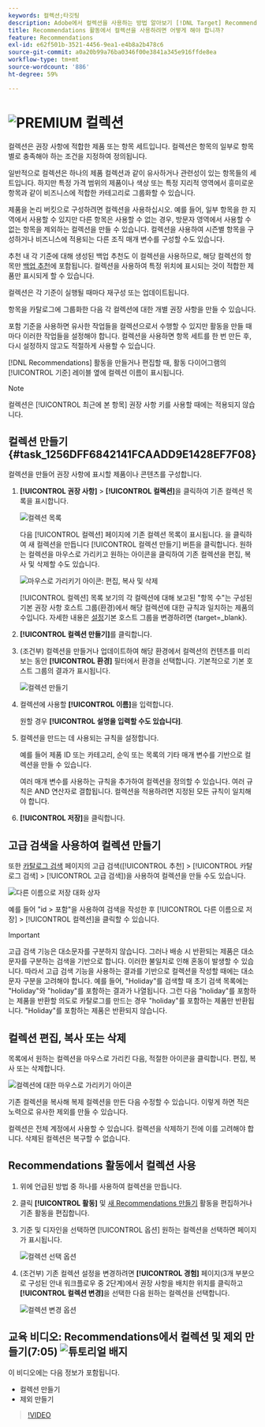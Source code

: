 ```yaml
---
keywords: 컬렉션;타깃팅
description: Adobe에서 컬렉션을 사용하는 방법 알아보기 [!DNL Target] Recommendations. 컬렉션은 권장 사항에 적합한 제품 또는 항목 세트입니다.
title: Recommendations 활동에서 컬렉션을 사용하려면 어떻게 해야 합니까?
feature: Recommendations
exl-id: e62f501b-3521-4456-9ea1-e4b8a2b478c6
source-git-commit: a0a20b99a76ba0346f00e3841a345e916ffde8ea
workflow-type: tm+mt
source-wordcount: '886'
ht-degree: 59%

---
```


# ![PREMIUM](/help/main/assets/premium.png) 컬렉션

컬렉션은 권장 사항에 적합한 제품 또는 항목 세트입니다. 컬렉션은 항목의 일부로 항목별로 충족해야 하는 조건을 지정하여 정의됩니다.

일반적으로 컬렉션은 하나의 제품 컬렉션과 같이 유사하거나 관련성이 있는 항목들의 세트입니다. 하지만 특정 가격 범위의 제품이나 색상 또는 특정 지리적 영역에서 흥미로운 항목과 같이 비즈니스에 적합한 카테고리로 그룹화할 수 있습니다.

제품을 논리 버킷으로 구성하려면 컬렉션을 사용하십시오. 예를 들어, 일부 항목을 한 지역에서 사용할 수 있지만 다른 항목은 사용할 수 없는 경우, 방문자 영역에서 사용할 수 없는 항목을 제외하는 컬렉션을 만들 수 있습니다. 컬렉션을 사용하여 시즌별 항목을 구성하거나 비즈니스에 적용되는 다른 조직 매개 변수를 구성할 수도 있습니다.

추천 내 각 기준에 대해 생성된 백업 추천도 이 컬렉션을 사용하므로, 해당 컬렉션의 항목만 [백업 추천](/help/main/c-recommendations/c-algorithms/backup-recs.md)에 포함됩니다. 컬렉션을 사용하여 특정 위치에 표시되는 것이 적합한 제품만 표시되게 할 수 있습니다.

컬렉션은 각 기준이 실행될 때마다 재구성 또는 업데이트됩니다.

항목을 카탈로그에 그룹화한 다음 각 컬렉션에 대한 개별 권장 사항을 만들 수 있습니다.

포함 기준을 사용하면 유사한 작업들을 컬렉션으로서 수행할 수 있지만 활동을 만들 때마다 이러한 작업들을 설정해야 합니다. 컬렉션을 사용하면 항목 세트를 한 번 만든 후, 다시 설정하지 않고도 적절하게 사용할 수 있습니다.

[!DNL Recommendations] 활동을 만들거나 편집할 때, 활동 다이어그램의 [!UICONTROL 기준] 레이블 옆에 컬렉션 이름이 표시됩니다.

>[!NOTE]
>
>컬렉션은 [!UICONTROL 최근에 본 항목] 권장 사항 키를 사용할 때에는 적용되지 않습니다.

## 컬렉션 만들기 {#task_1256DFF6842141FCAADD9E1428EF7F08}

컬렉션을 만들어 권장 사항에 표시할 제품이나 콘텐츠를 구성합니다.

1. **[!UICONTROL 권장 사항]** > **[!UICONTROL 컬렉션]**&#x200B;을 클릭하여 기존 컬렉션 목록을 표시합니다.

   ![컬렉션 목록](assets/collections_list.png)

   다음 [!UICONTROL 컬렉션] 페이지에 기존 컬렉션 목록이 표시됩니다. 을 클릭하여 새 컬렉션을 만듭니다 [!UICONTROL 컬렉션 만들기] 버튼을 클릭합니다. 원하는 컬렉션을 마우스로 가리키고 원하는 아이콘을 클릭하여 기존 컬렉션을 편집, 복사 및 삭제할 수도 있습니다.

   ![마우스로 가리키기 아이콘: 편집, 복사 및 삭제](/help/main/c-recommendations/c-products/assets/hover-icons.png)

   [!UICONTROL 컬렉션][](/help/main/administrating-target/hosts.md) 목록 보기의 각 컬렉션에 대해 보고된 &quot;항목 수&quot;는 구성된 기본 권장 사항 호스트 그룹(환경)에서 해당 컬렉션에 대한 규칙과 일치하는 제품의 수입니다. 자세한 내용은 [설정](https://developer.adobe.com/target/implement/recommendations/)기본 호스트 그룹을 변경하려면 {target=_blank}.

1. **[!UICONTROL 컬렉션 만들기]**&#x200B;를 클릭합니다.

1. (조건부) 컬렉션을 만들거나 업데이트하여 해당 환경에서 컬렉션의 컨텐츠를 미리 보는 동안 **[!UICONTROL 환경]** 필터에서 환경을 선택합니다. 기본적으로 기본 호스트 그룹의 결과가 표시됩니다.

   ![컬렉션 만들기](/help/main/c-recommendations/c-products/assets/CreateCollection.png)

1. 컬렉션에 사용할 **[!UICONTROL 이름]**&#x200B;을 입력합니다.

   원할 경우 **[!UICONTROL 설명을 입력할 수도 있습니다]**.

1. 컬렉션을 만드는 데 사용되는 규칙을 설정합니다.

   예를 들어 제품 ID 또는 카테고리, 순익 또는 목록의 기타 매개 변수를 기반으로 컬렉션을 만들 수 있습니다.

   여러 매개 변수를 사용하는 규칙을 추가하여 컬렉션을 정의할 수 있습니다. 여러 규칙은 AND 연산자로 결합됩니다. 컬렉션을 적용하려면 지정된 모든 규칙이 일치해야 합니다.

1. **[!UICONTROL 저장]**&#x200B;을 클릭합니다.

## 고급 검색을 사용하여 컬렉션 만들기

또한 [카탈로그 검색](/help/main/c-recommendations/c-products/catalog-search.md#save-as) 페이지의 고급 검색([!UICONTROL 추천] > [!UICONTROL 카탈로그 검색] > [!UICONTROL 고급 검색])을 사용하여 컬렉션을 만들 수도 있습니다.

![다른 이름으로 저장 대화 상자](/help/main/c-recommendations/c-products/assets/save-as.png)

예를 들어 &quot;id > 포함&quot;을 사용하여 검색을 작성한 후 [!UICONTROL 다른 이름으로 저장] > [!UICONTROL 컬렉션]을 클릭할 수 있습니다.

>[!IMPORTANT]
>
>고급 검색 기능은 대소문자를 구분하지 않습니다. 그러나 배송 시 반환되는 제품은 대소문자를 구분하는 검색을 기반으로 합니다. 이러한 불일치로 인해 혼동이 발생할 수 있습니다. 따라서 고급 검색 기능을 사용하는 결과를 기반으로 컬렉션을 작성할 때에는 대소문자 구분을 고려해야 합니다. 예를 들어, &quot;Holiday&quot;를 검색할 때 초기 검색 목록에는 &quot;Holiday&quot;와 &quot;holiday&quot;를 포함하는 결과가 나열됩니다. 그런 다음 &quot;holiday&quot;를 포함하는 제품을 반환할 의도로 카탈로그를 만드는 경우 &quot;holiday&quot;를 포함하는 제품만 반환됩니다. &quot;Holiday&quot;를 포함하는 제품은 반환되지 않습니다. 

## 컬렉션 편집, 복사 또는 삭제

목록에서 원하는 컬렉션을 마우스로 가리킨 다음, 적절한 아이콘을 클릭합니다. 편집, 복사 또는 삭제합니다.

![컬렉션에 대한 마우스로 가리키기 아이콘](/help/main/c-recommendations/c-products/assets/hover-collections.png)

기존 컬렉션을 복사해 복제 컬렉션을 만든 다음 수정할 수 있습니다. 이렇게 하면 적은 노력으로 유사한 제외를 만들 수 있습니다.

컬렉션은 전체 계정에서 사용할 수 있습니다. 컬렉션을 삭제하기 전에 이를 고려해야 합니다. 삭제된 컬렉션은 복구할 수 없습니다.

## Recommendations 활동에서 컬렉션 사용

1. 위에 언급된 방법 중 하나를 사용하여 컬렉션을 만듭니다.

1. 클릭 **[!UICONTROL 활동]** 및 [새 Recommendations 만들기](/help/main/c-recommendations/t-create-recs-activity/create-recs-activity.md) 활동을 편집하거나 기존 활동을 편집합니다.

1. 기준 및 디자인을 선택하면 [!UICONTROL 옵션] 원하는 컬렉션을 선택하면 페이지가 표시됩니다.

   ![컬렉션 선택 옵션](/help/main/c-recommendations/c-products/assets/choose-collection.png)

1. (조건부) 기존 컬렉션 설정을 변경하려면 **[!UICONTROL 경험]** 페이지(3개 부분으로 구성된 안내 워크플로우 중 2단계)에서 권장 사항을 배치한 위치를 클릭하고 **[!UICONTROL 컬렉션 변경]**&#x200B;을 선택한 다음 원하는 컬렉션을 선택합니다.

   ![컬렉션 변경 옵션](/help/main/c-recommendations/c-products/assets/change-collection.png)

## 교육 비디오: Recommendations에서 컬렉션 및 제외 만들기(7:05) ![튜토리얼 배지](/help/main/assets/tutorial.png)

이 비디오에는 다음 정보가 포함됩니다.

* 컬렉션 만들기
* 제외 만들기

>[!VIDEO](https://video.tv.adobe.com/v/27689)
